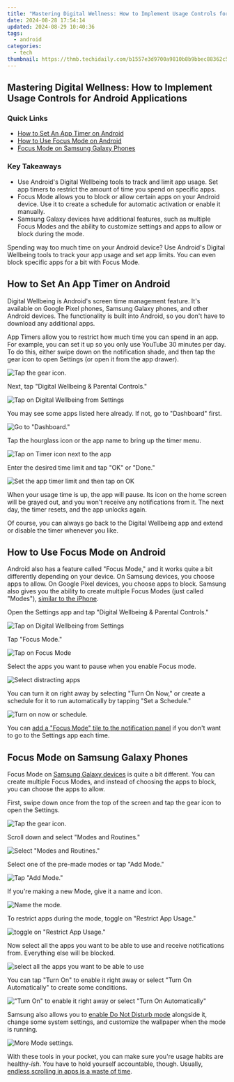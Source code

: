 ```yaml
---
title: "Mastering Digital Wellness: How to Implement Usage Controls for Android Applications"
date: 2024-08-28 17:54:14
updated: 2024-08-29 10:40:36
tags:
  - android
categories:
  - tech
thumbnail: https://thmb.techidaily.com/b1557e3d9700a9810b8b9bbec88362c53ba5a3f98f5f309c7652fc768db4746d.jpg
---
```


## Mastering Digital Wellness: How to Implement Usage Controls for Android Applications

### Quick Links

* [How to Set An App Timer on Android](https://snapchat-videos.techidaily.com/new-elevating-selfies-advanced-techniques-in-snapchat-photography-for-2024/)
* [How to Use Focus Mode on Android](https://youtube-zero.techidaily.com/24-leading-websites-for-extracting-youtube-intros/)
* [Focus Mode on Samsung Galaxy Phones](https://remote-screen-capture.techidaily.com/in-2024-speech-to-text-device-review/)

### Key Takeaways

* Use Android's Digital Wellbeing tools to track and limit app usage. Set app timers to restrict the amount of time you spend on specific apps.
* Focus Mode allows you to block or allow certain apps on your Android device. Use it to create a schedule for automatic activation or enable it manually.
* Samsung Galaxy devices have additional features, such as multiple Focus Modes and the ability to customize settings and apps to allow or block during the mode.

 Spending way too much time on your Android device? Use Android's Digital Wellbeing tools to track your app usage and set app limits. You can even block specific apps for a bit with Focus Mode.

##  How to Set An App Timer on Android

 Digital Wellbeing is Android's screen time management feature. It's available on Google Pixel phones, Samsung Galaxy phones, and other Android devices. The functionality is built into Android, so you don't have to download any additional apps.

 App Timers allow you to restrict how much time you can spend in an app. For example, you can set it up so you only use YouTube 30 minutes per day. To do this, either swipe down on the notification shade, and then tap the gear icon to open Settings (or open it from the app drawer).

![Tap the gear icon.](https://static1.howtogeekimages.com/wordpress/wp-content/uploads/2023/09/screenshot_20230922-103036.png) 

 Next, tap "Digital Wellbeing & Parental Controls."

![Tap on Digital Wellbeing from Settings](https://static1.howtogeekimages.com/wordpress/wp-content/uploads/2023/09/screenshot_20230922-162152.png) 

 You may see some apps listed here already. If not, go to "Dashboard" first.

![Go to "Dashboard."](https://static1.howtogeekimages.com/wordpress/wp-content/uploads/2023/09/screenshot_20230922-162254.png) 

 Tap the hourglass icon or the app name to bring up the timer menu.

![Tap on Timer icon next to the app](https://static1.howtogeekimages.com/wordpress/wp-content/uploads/2023/09/screenshot_20230922-162334.png) 

 Enter the desired time limit and tap "OK" or "Done."

![Set the app timer limit and then tap on OK](https://static1.howtogeekimages.com/wordpress/wp-content/uploads/2023/09/screenshot_20230922-164749.png) 

 When your usage time is up, the app will pause. Its icon on the home screen will be grayed out, and you won't receive any notifications from it. The next day, the timer resets, and the app unlocks again.

 Of course, you can always go back to the Digital Wellbeing app and extend or disable the timer whenever you like.

##  How to Use Focus Mode on Android

 Android also has a feature called "Focus Mode," and it works quite a bit differently depending on your device. On Samsung devices, you choose apps to allow. On Google Pixel devices, you choose apps to block. Samsung also gives you the ability to create multiple Focus Modes (just called "Modes"), [similar to the iPhone](https://youtube-clips.techidaily.com/2024-approved-designing-distinctive-denouements/).

 Open the Settings app and tap "Digital Wellbeing & Parental Controls."

![Tap on Digital Wellbeing from Settings](https://static1.howtogeekimages.com/wordpress/wp-content/uploads/2023/09/screenshot_20230922-162152.png) 

 Tap "Focus Mode."

![Tap on Focus Mode](https://static1.howtogeekimages.com/wordpress/wp-content/uploads/2023/09/screenshot_20230922-163253.png) 

 Select the apps you want to pause when you enable Focus mode.

![Select distracting apps](https://static1.howtogeekimages.com/wordpress/wp-content/uploads/2023/09/2023-09-22_16-49-07.png) 

 You can turn it on right away by selecting "Turn On Now," or create a schedule for it to run automatically by tapping "Set a Schedule."

![Turn on now or schedule.](https://static1.howtogeekimages.com/wordpress/wp-content/uploads/2023/09/screenshot_20230922-163408.png) 

 You can [add a "Focus Mode" tile to the notification panel](https://video-content-creator.techidaily.com/updated-in-2024-uncover-the-best-green-screen-software-for-mac-video-editing/) if you don't want to go to the Settings app each time.

##  Focus Mode on Samsung Galaxy Phones

 Focus Mode on [Samsung Galaxy devices](https://instagram-clips.techidaily.com/new-connecting-consciously-with-content-craftsmen-of-your-realm-for-2024/) is quite a bit different. You can create multiple Focus Modes, and instead of choosing the apps to block, you can choose the apps to allow.

 First, swipe down once from the top of the screen and tap the gear icon to open the Settings.

![Tap the gear icon.](https://static1.howtogeekimages.com/wordpress/wp-content/uploads/2023/09/screenshot_20230922_132910_nova-launcher.jpg) 

 Scroll down and select "Modes and Routines."

![Select "Modes and Routines."](https://static1.howtogeekimages.com/wordpress/wp-content/uploads/2023/09/screenshot_20230922_163603_settings.jpg) 

 Select one of the pre-made modes or tap "Add Mode."

![Tap "Add Mode."](https://static1.howtogeekimages.com/wordpress/wp-content/uploads/2023/09/screenshot_20230922_163629_modes-and-routines.jpg) 

 If you're making a new Mode, give it a name and icon.

![Name the mode.](https://static1.howtogeekimages.com/wordpress/wp-content/uploads/2023/09/screenshot_20230922_163706_modes-and-routines.jpg) 

 To restrict apps during the mode, toggle on "Restrict App Usage."

![toggle on "Restrict App Usage."](https://static1.howtogeekimages.com/wordpress/wp-content/uploads/2023/09/screenshot_20230922_163831_modes-and-routines.jpg) 

 Now select all the apps you want to be able to use and receive notifications from. Everything else will be blocked.

![select all the apps you want to be able to use](https://static1.howtogeekimages.com/wordpress/wp-content/uploads/2023/09/screenshot_20230922_163836_modes-and-routines.jpg) 

 You can tap "Turn On" to enable it right away or select "Turn On Automatically" to create some conditions.

!["Turn On" to enable it right away or select "Turn On Automatically"](https://static1.howtogeekimages.com/wordpress/wp-content/uploads/2023/09/screenshot_20230922_164012_modes-and-routines.jpg) 

 Samsung also allows you to [enable Do Not Disturb mode](https://windows11.techidaily.com/emergency-printer-deletion-in-windows-os-a-step-by-step-approach/) alongside it, change some system settings, and customize the wallpaper when the mode is running.

![More Mode settings.](https://static1.howtogeekimages.com/wordpress/wp-content/uploads/2023/09/2023-09-22_16-51-45.jpg) 

 With these tools in your pocket, you can make sure you're usage habits are healthy-_ish_. You have to hold yourself accountable, though. Usually, [endless scrolling in apps is a waste of time](https://youtube-zero.techidaily.com/024-approved-transforming-web-popularity-into-video-concepts-using-google-trends/).

<ins class="adsbygoogle"
     style="display:block"
     data-ad-format="autorelaxed"
     data-ad-client="ca-pub-7571918770474297"
     data-ad-slot="1223367746"></ins>



<ins class="adsbygoogle"
     style="display:block"
     data-ad-client="ca-pub-7571918770474297"
     data-ad-slot="8358498916"
     data-ad-format="auto"
     data-full-width-responsive="true"></ins>
